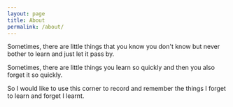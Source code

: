 ```yaml
---
layout: page
title: About
permalink: /about/
---
```



Sometimes, there are little things that you know you don't know but never bother to learn and just let it pass by. 

Sometimes, there are little things you learn so quickly and then you also forget it so quickly.

So I would like to use this corner to record and remember the things I forget to learn and forget I learnt.
